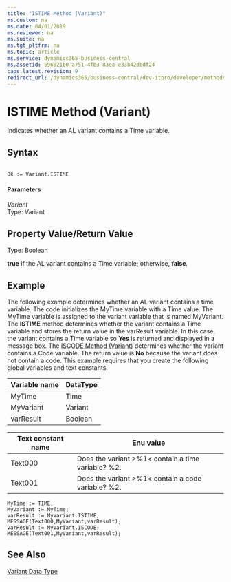 ```yaml
---
title: "ISTIME Method (Variant)"
ms.custom: na
ms.date: 04/01/2019
ms.reviewer: na
ms.suite: na
ms.tgt_pltfrm: na
ms.topic: article
ms.service: dynamics365-business-central
ms.assetid: 596021b0-a751-4fb3-83ea-e33b42dbdf24
caps.latest.revision: 9
redirect_url: /dynamics365/business-central/dev-itpro/developer/methods-auto/library
---
```


 

# ISTIME Method (Variant)
Indicates whether an AL variant contains a Time variable.  
  
## Syntax  
  
```  
  
Ok := Variant.ISTIME  
```  
  
#### Parameters  
 *Variant*  
 Type: Variant  
  
## Property Value/Return Value  
 Type: Boolean  
  
 **true** if the AL variant contains a Time variable; otherwise, **false**.  
  
## Example  
 The following example determines whether an AL variant contains a time variable. The code initializes the MyTime variable with a Time value. The MyTime variable is assigned to the variant variable that is named MyVariant. The **ISTIME** method determines whether the variant contains a Time variable and stores the return value in the varResult variable. In this case, the variant contains a Time variable so **Yes** is returned and displayed in a message box. The [ISCODE Method (Variant)](devenv-ISCODE-Method-Variant.md) determines whether the variant contains a Code variable. The return value is **No** because the variant does not contain a code. This example requires that you create the following global variables and text constants.  
  
|Variable name|DataType|  
|-------------------|--------------|  
|MyTime|Time|  
|MyVariant|Variant|  
|varResult|Boolean|  
  
|Text constant name|Enu value|  
|------------------------|---------------|  
|Text000|Does the variant >%1\< contain a time variable? %2.|  
|Text001|Does the variant >%1\< contain a code variable? %2.|  
  
```  
MyTime := TIME;  
MyVariant := MyTime;  
varResult := MyVariant.ISTIME;  
MESSAGE(Text000,MyVariant,varResult);  
varResult := MyVariant.ISCODE;  
MESSAGE(Text001,MyVariant,varResult);  
```  
  
## See Also  
 [Variant Data Type](../datatypes/devenv-Variant-Data-Type.md)
